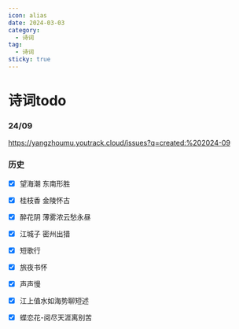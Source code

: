 ```yaml
---
icon: alias
date: 2024-03-03
category:
  - 诗词
tag:
  - 诗词
sticky: true
---
```


# 诗词todo

<!-- more -->


### 24/09

https://yangzhoumu.youtrack.cloud/issues?q=created:%202024-09

### 历史

- [x] 望海潮 东南形胜

- [x] 桂枝香 金陵怀古

- [x] 醉花阴 薄雾浓云愁永昼
 
- [x] 江城子 密州出猎

- [x] 短歌行

- [x] 旅夜书怀 

- [x] 声声慢

- [x] 江上值水如海势聊短述

- [x]  蝶恋花-阅尽天涯离别苦